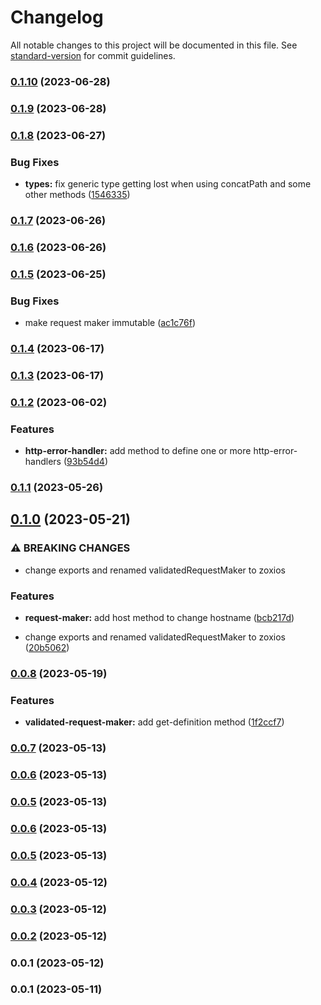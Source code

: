 # Changelog

All notable changes to this project will be documented in this file. See [standard-version](https://github.com/conventional-changelog/standard-version) for commit guidelines.

### [0.1.10](https://github.com/strictest-coral/zoxios/compare/v0.1.9...v0.1.10) (2023-06-28)

### [0.1.9](https://github.com/strictest-coral/zoxios/compare/v0.1.8...v0.1.9) (2023-06-28)

### [0.1.8](https://github.com/strictest-coral/zoxios/compare/v0.1.7...v0.1.8) (2023-06-27)


### Bug Fixes

* **types:** fix generic type getting lost when using concatPath and some other methods ([1546335](https://github.com/strictest-coral/zoxios/commit/1546335ed3f47629fdfdc75dc88e6497560900a2))

### [0.1.7](https://github.com/strictest-coral/zoxios/compare/v0.1.6...v0.1.7) (2023-06-26)

### [0.1.6](https://github.com/strictest-coral/zoxios/compare/v0.1.5...v0.1.6) (2023-06-26)

### [0.1.5](https://github.com/strictest-coral/zoxios/compare/v0.1.4...v0.1.5) (2023-06-25)


### Bug Fixes

* make request maker immutable ([ac1c76f](https://github.com/strictest-coral/zoxios/commit/ac1c76f1754aa94b4e4125b23f67ddcaff9c22a8))

### [0.1.4](https://github.com/strictest-coral/zoxios/compare/v0.1.3...v0.1.4) (2023-06-17)

### [0.1.3](https://github.com/strictest-coral/zoxios/compare/v0.1.2...v0.1.3) (2023-06-17)

### [0.1.2](https://github.com/strictest-coral/zoxios/compare/v0.1.1...v0.1.2) (2023-06-02)


### Features

* **http-error-handler:** add method to define one or more http-error-handlers ([93b54d4](https://github.com/strictest-coral/zoxios/commit/93b54d474b8ebdc16dd31a054a1ebad8cdf355d0))

### [0.1.1](https://github.com/strictest-coral/zoxios/compare/v0.1.0...v0.1.1) (2023-05-26)

## [0.1.0](https://github.com/strictest-coral/zoxios/compare/v0.0.8...v0.1.0) (2023-05-21)


### ⚠ BREAKING CHANGES

* change exports and renamed validatedRequestMaker to zoxios

### Features

* **request-maker:** add host method to change hostname ([bcb217d](https://github.com/strictest-coral/zoxios/commit/bcb217d2e4b8adb1ee308ad1f19c05253a85fb99))


* change exports and renamed validatedRequestMaker to zoxios ([20b5062](https://github.com/strictest-coral/zoxios/commit/20b50629eedea8b08f524915904372eaa90df958))

### [0.0.8](https://github.com/strictest-coral/zoxios/compare/v0.0.7...v0.0.8) (2023-05-19)


### Features

* **validated-request-maker:** add get-definition method ([1f2ccf7](https://github.com/strictest-coral/zoxios/commit/1f2ccf75ad3bf384b92fafc6f5e11ec831230c82))

### [0.0.7](https://github.com/strictest-coral/zoxios/compare/v0.0.6...v0.0.7) (2023-05-13)

### [0.0.6](https://github.com/strictest-coral/zoxios/compare/v0.0.5...v0.0.6) (2023-05-13)

### [0.0.5](https://github.com/strictest-coral/zoxios/compare/v0.0.4...v0.0.5) (2023-05-13)

### [0.0.6](https://github.com/strictest-coral/zoxios/compare/v0.0.4...v0.0.6) (2023-05-13)

### [0.0.5](https://github.com/strictest-coral/zoxios/compare/v0.0.4...v0.0.5) (2023-05-13)

### [0.0.4](https://github.com/strictest-coral/zoxios/compare/v0.0.3...v0.0.4) (2023-05-12)

### [0.0.3](https://github.com/strictest-coral/zoxios/compare/v0.0.2...v0.0.3) (2023-05-12)

### [0.0.2](https://github.com/strictest-coral/zoxios/compare/v0.0.1...v0.0.2) (2023-05-12)

### 0.0.1 (2023-05-12)

### 0.0.1 (2023-05-11)
